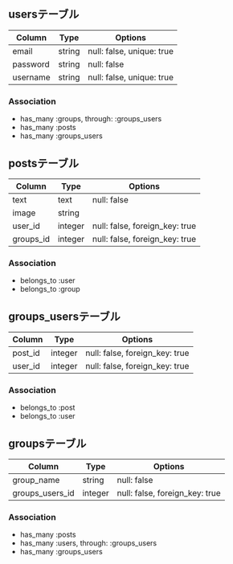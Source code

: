 ## usersテーブル
|Column|Type|Options|
|------|----|-------|
|email|string|null: false, unique: true|
|password|string|null: false|
|username|string|null: false, unique: true|
### Association
- has_many :groups, through:  :groups_users
- has_many :posts
- has_many :groups_users

## postsテーブル
|Column|Type|Options|
|------|----|-------|
|text|text|null: false|
|image|string||
|user_id|integer|null: false, foreign_key: true|
|groups_id|integer|null: false, foreign_key: true|
### Association
- belongs_to :user
- belongs_to :group

## groups_usersテーブル
|Column|Type|Options|
|------|----|-------|
|post_id|integer|null: false, foreign_key: true|
|user_id|integer|null: false, foreign_key: true|
### Association
- belongs_to :post
- belongs_to :user

## groupsテーブル
|Column|Type|Options|
|------|----|-------|
|group_name|string|null: false|
|groups_users_id|integer|null: false, foreign_key: true|
### Association
- has_many :posts
- has_many :users, through:  :groups_users
- has_many :groups_users

